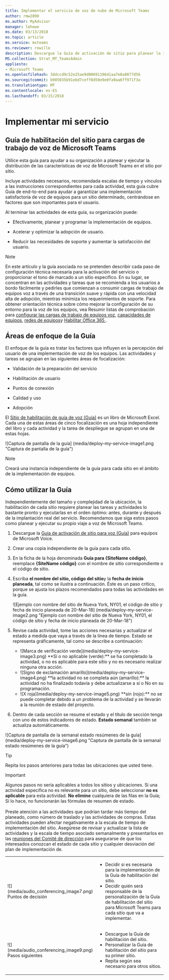 ```yaml
---
title: Implementar el servicio de voz de nube de Microsoft Teams
author: rmw2890
ms.author: MyAdvisor
manager: lehewe
ms.date: 03/13/2018
ms.topic: article
ms.service: msteams
ms.reviewer: rowille
description: Descargue la Guía de activación de sitio para planear la implementación de equipos y acelerar y optimizar la adopción de usuario, la percepción de la calidad y la satisfacción.
MS.collection: Strat_MT_TeamsAdmin
appliesto:
- Microsoft Teams
ms.openlocfilehash: 3ddccd9c52e25ae9d0069119641aa7e8a8077d56
ms.sourcegitcommit: b985035b91ebd7ceff8d50e9e0fa9aa6ff971f3a
ms.translationtype: MT
ms.contentlocale: es-ES
ms.lasthandoff: 03/15/2018
---
```

# <a name="deploy-my-service"></a>Implementar mi servicio

## <a name="site-enablement-playbook-for-microsoft-teams-voice-workloads"></a>Guía de habilitación del sitio para cargas de trabajo de voz de Microsoft Teams

Utilice esta guía para ayudar a su organización a planear y ejecutar la distribución de las características de voz de Microsoft Teams en el sitio por sitio.

Incluye actividades necesarios, recomendada escalas de tiempo y vínculos a las instrucciones correspondientes para cada actividad, esta guía cubre Guía de end-to-end para ayudar a garantizar una implementación satisfactoria de voz de equipos para un sitio determinado, centrándose en factores que son importantes para el usuario.

Al terminar las actividades de esta guía, su organización puede:

-   Efectivamente, planear y programar la implementación de equipos.

-   Acelerar y optimizar la adopción de usuario.

-   Reducir las necesidades de soporte y aumentar la satisfacción del usuario.

> [!NOTE]
> En este artículo y la guía asociada no se pretenden describir cada paso de configuración técnica necesaria para la activación del servicio o proporcionar el tono de marcado a un sitio específico. En su lugar, se concentran en las actividades y tareas que se recomienda a los usuarios a bordo fácilmente y pedirles que comienzan a consumir cargas de trabajo de equipos voz a través de una transición suave y rápida con una velocidad alta de adopción, mientras minimiza los requerimientos de soporte. Para obtener orientación técnica sobre cómo mejorar la configuración de su entorno para la voz de los equipos, vea Resumir listas de comprobación para [configurar las cargas de trabajo de equipos voz](https://docs.microsoft.com/MicrosoftTeams/onboarding-checklist-configure-cloud-voice-workloads-in-Microsoft-Teams), [capacidades de equipos](https://docs.microsoft.com/MicrosoftTeams/onboarding-checklist-configure-microsoft-teams-core-capabilities), [redes de equipos](https://docs.microsoft.com/MicrosoftTeams/onboarding-checklist-configure-networking)y [Habilitar Office 365 ](https://docs.microsoft.com/MicrosoftTeams/onboarding-checklist-enable-office-365).

<!--ENDOFSECTION-->

## <a name="playbook-focus-areas"></a>Áreas de enfoque de la Guía

El enfoque de la guía es tratar los factores que influyen en la percepción del usuario de una implementación de voz de los equipos. Las actividades y tareas se agrupan en las siguientes áreas de focalización:

-   Validación de la preparación del servicio

-   Habilitación de usuario

-   Puntos de conexión

-   Calidad y uso

-   Adopción

El [Sitio de habilitación de guía de voz (Guía)](https://github.com/MicrosoftDocs/OfficeDocs-SkypeForBusiness/blob/live/Teams/downloads/site-enablement-playbook-for-voice-(playbook).xlsx?raw=true) es un libro de Microsoft Excel. Cada una de estas áreas de cinco focalización es una hoja independiente del libro y cada actividad y la tarea de despliegue se agrupan en una de estas hojas.

![Captura de pantalla de la guía] (media/deploy-my-service-image1.png "Captura de pantalla de la guía")

> [!NOTE]
> Creará una instancia independiente de la guía para cada sitio en el ámbito de la implementación de equipos.

<!--ENDOFSECTION-->

## <a name="how-to-use-the-playbook"></a>Cómo utilizar la Guía

Independientemente del tamaño y complejidad de la ubicación, la habilitación de cada sitio requiere planear las tareas y actividades lo bastante pronto y ejecutarlas en el orden óptimo: antes, durante y después de la implantación real del servicio. Recomendamos que siga estos pasos como planear y ejecutar su propio viaje a voz de Microsoft Teams.

1.  Descargue la [Guía de activación de sitio para voz (Guía)](https://github.com/MicrosoftDocs/OfficeDocs-SkypeForBusiness/blob/live/Teams/downloads/site-enablement-playbook-for-voice-(playbook).xlsx?raw=true) para equipos de Microsoft Voice.

2.  Crear una copia independiente de la guía para cada sitio.

3.  En la ficha de la hoja denominada **Guía para {SiteName código}**, reemplace **{SiteName código}** con el nombre de sitio correspondiente o el código de sitio.

4.  Escriba **el nombre del sitio, código del sitio**y la **fecha de inicio planeada**, tal como se ilustra a continuación. Éste es un paso crítico, porque se ajusta los plazos recomendados para todas las actividades en la guía.

    ![Ejemplo con nombre del sitio de Nueva York, NY01, el código de sitio y fecha de inicio planeada de 20-Mar-18] (media/deploy-my-service-image2.png "Ejemplo con nombre del sitio de Nueva York, NY01, el código de sitio y fecha de inicio planeada de 20-Mar-18")

5.  Revise cada actividad, tome las acciones necesarias y actualizar el estado a medida que vaya a través de la línea de tiempo. Estado se representa gráficamente, tal como se describe a continuación:
    <ul>
    <li>![Marca de verificación verde](media/deploy-my-service-image3.png) **Sí o no aplicable (verde):** se ha completado la actividad, o no es aplicable para este sitio y no es necesario realizar ninguna otra acción.</li>
    <li>![Signo de exclamación amarillo](media/deploy-my-service-image4.png) **la actividad no se completa aún (amarillo):** la actividad no ha finalizado todavía y debe actualizarse a sí o No en su programación.</li>
    <li>![X roja](media/deploy-my-service-image5.png) **sin (rojo):** no se puede completar debido a un problema de la actividad y se llevarán a la reunión de estado del proyecto.</li></ul>

6.  Dentro de cada sección se resume el estado y el título de sección tenga con uno de estos indicadores de estado. **Estado semanal** también se actualiza automáticamente.

![Captura de pantalla de la semanal estado resúmenes de la guía] (media/deploy-my-service-image6.png "Captura de pantalla de la semanal estado resúmenes de la guía")

> [!TIP]
> Repita los pasos anteriores para todas las ubicaciones que usted tiene.


> [!IMPORTANT]
> Algunos pasos no sería aplicables a todos los sitios y ubicaciones. Si una actividad específica no es relevante para un sitio, debe seleccionar **no es aplicable** para esta actividad. **No elimine** cualquiera de las filas en la Guía; Si lo hace, no funcionarán las fórmulas de resumen de estado.<br/><br/>
Preste atención a las actividades que podrían tardar más tiempo del planeado, como número de traslado y las actividades de compras. Estas actividades pueden afectar negativamente a la escala de tiempo de implementación del sitio. Asegúrese de revisar y actualizar la lista de actividades y la escala de tiempo asociado semanalmente y presentarlos en las [reuniones del Comité de dirección](https://docs.microsoft.com/MicrosoftTeams/envision-steering-committee-complete-guide) para asegurarse de que los interesados conozcan el estado de cada sitio y cualquier desviación del plan de implementación de.


<table>
<tr><td>![](media/audio_conferencing_image7.png) <br/>Puntos de decisión</td><td><ul><li>Decidir si es necesaria para la implementación de la Guía de habilitación del sitio.</li><li>Decidir quién será responsable de la personalización de la Guía de habilitación del sitio para Microsoft Teams para cada sitio que va a implementar.</li></ul></td></tr>
<tr><td>![](media/audio_conferencing_image9.png)<br/>Pasos siguientes</td><td><ul><li>Descargue la Guía de habilitación del sitio.</li><li>Personalizar la Guía de habilitación del sitio para su primer sitio.</li><li>Repita según sea necesario para otros sitios.</li></ul></td></tr>
</table>

<!--ENDOFSECTION-->